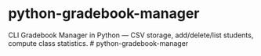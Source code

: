 # python-gradebook-manager
CLI Gradebook Manager in Python — CSV storage, add/delete/list students, compute class statistics.
#   p y t h o n - g r a d e b o o k - m a n a g e r  
 